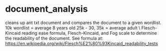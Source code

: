 # document_analysis

cleans up ant txt document and compares the document to a given wordlist.
10k wordlist = average 8 years old
25k - 30, 35k = average adult \\
Flesch-Kincaid reading ease formula, Flesch-Kincaid, and Fog scale to determine the readability of the document.
See formula at: https://en.wikipedia.org/wiki/Flesch%E2%80%93Kincaid_readability_tests
